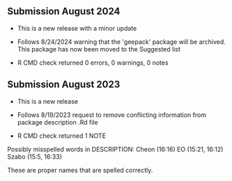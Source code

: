 
## Submission August 2024

* This is a new release with a minor update

* Follows 8/24/2024 warning that the 'geepack' package will be archived. This package has now been moved to the Suggested list

* R CMD check returned 0 errors, 0 warnings, 0 notes

## Submission August 2023

* This is a new release

* Follows 8/19/2023 request to remove conflicting information from package description .Rd file

* R CMD check returned 1 NOTE

Possibly misspelled words in DESCRIPTION:
  Cheon (16:16)
  EO (15:21, 16:12)
  Szabo (15:5, 16:33)
  
These are proper names that are spelled correctly.  